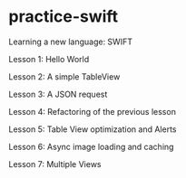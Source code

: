 practice-swift
==============

Learning a new language: SWIFT


Lesson 1: Hello World

Lesson 2: A simple TableView

Lesson 3: A JSON request

Lesson 4: Refactoring of the previous lesson

Lesson 5: Table View optimization and Alerts

Lesson 6: Async image loading and caching

Lesson 7: Multiple Views
